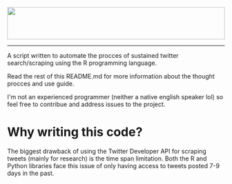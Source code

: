 <img src="https://svgur.com/i/BW3.svg" width="100%" height="75">

----

A script written to automate the procces of sustained twitter search/scraping using the R programming language.

Read the rest of this README.md for more information about the thought procces and use guide. 

I'm not an experienced programmer (neither a native english speaker lol) so feel free to contribue and address issues to the project. 

# Why writing this code? 

The biggest drawback of using the Twitter Developer API for scraping tweets (mainly for research) is the time span limitation. Both the R and Python libraries face this issue of only having access to tweets posted 7-9 days in the past. 
